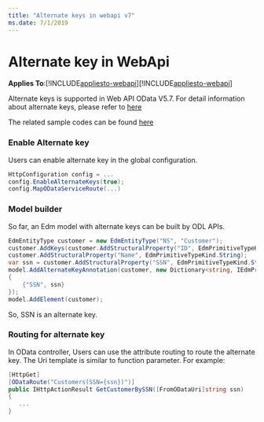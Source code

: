 ```yaml
---
title: "Alternate keys in webapi v7"
ms.date: 7/1/2019
---
```

# Alternate key in WebApi
**Applies To**:[!INCLUDE[appliesto-webapi](../includes/appliesto-webapi-v7.md)][!INCLUDE[appliesto-webapi](../includes/appliesto-webapi-v6.md)]

Alternate keys is supported in Web API OData V5.7. For detail information about alternate keys, please refer to [here](https://github.com/OData/vocabularies/blob/master/OData.Community.Keys.V1.md)

The related sample codes can be found [here](https://github.com/OData/ODataSamples/tree/master/WebApi/v4/ODataAlternateKeySamples)

### Enable Alternate key 

Users can enable alternate key in the global configuration.
```C#
HttpConfiguration config = ...
config.EnableAlternateKeys(true);
config.MapODataServiceRoute(...)
```

### Model builder

So far, an Edm model with alternate keys can be built by ODL APIs. 
```C#
EdmEntityType customer = new EdmEntityType("NS", "Customer"); 
customer.AddKeys(customer.AddStructuralProperty("ID", EdmPrimitiveTypeKind.Int32)); 
customer.AddStructuralProperty("Name", EdmPrimitiveTypeKind.String); 
var ssn = customer.AddStructuralProperty("SSN", EdmPrimitiveTypeKind.String); 
model.AddAlternateKeyAnnotation(customer, new Dictionary<string, IEdmProperty> 
{ 
    {"SSN", ssn} 
}); 
model.AddElement(customer); 
```
So, SSN is an alternate key.

### Routing for alternate key

In OData controller, Users can use the attribute routing to route the alternate key. The Uri template is similar to function parameter. For example:
```C#
[HttpGet] 
[ODataRoute("Customers(SSN={ssn})")] 
public IHttpActionResult GetCustomerBySSN([FromODataUri]string ssn)
{
   ...
}
```

